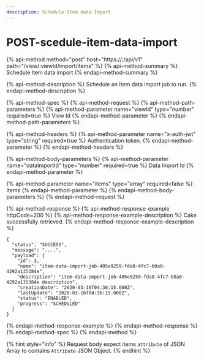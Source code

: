 ```yaml
---
description: Schedule Item data Import
---
```


# POST-scedule-item-data-import

{% api-method method="post" host="https://<host>:<port>/api/v1" path="/view/:viewId/import/items" %}
{% api-method-summary %}
Schedule Item data import
{% endapi-method-summary %}

{% api-method-description %}
Schedule an Item data import job to run.
{% endapi-method-description %}

{% api-method-spec %}
{% api-method-request %}
{% api-method-path-parameters %}
{% api-method-parameter name="viewId" type="number" required=true %}
View Id
{% endapi-method-parameter %}
{% endapi-method-path-parameters %}

{% api-method-headers %}
{% api-method-parameter name="x-auth-jwt" type="string" required=true %}
Authentication token.
{% endapi-method-parameter %}
{% endapi-method-headers %}

{% api-method-body-parameters %}
{% api-method-parameter name="dataImportId" type="number" required=true %}
Data Import Id
{% endapi-method-parameter %}

{% api-method-parameter name="items" type="array" required=false %}
Items
{% endapi-method-parameter %}
{% endapi-method-body-parameters %}
{% endapi-method-request %}

{% api-method-response %}
{% api-method-response-example httpCode=200 %}
{% api-method-response-example-description %}
Cake successfully retrieved.
{% endapi-method-response-example-description %}

```
{
  "status": "SUCCESS",
  "message": "....",
  "payload": {
    "id": 3,
    "name": "item-data-import-job-405e9259-fda8-4fc7-b0a0-4292a135384e",
    "description": "item-data-import-job-405e9259-fda8-4fc7-b0a0-4292a135384e description",
    "creationDate": "2020-03-16T04:36:15.000Z",
    "lastUpdate": "2020-03-16T04:36:15.000Z",
    "status": "ENABLED",
    "progress": "SCHEDULED"
  }
}
```
{% endapi-method-response-example %}
{% endapi-method-response %}
{% endapi-method-spec %}
{% endapi-method %}

{% hint style="info" %}
Request body expect items `attribute` of JSON Array to contains `Attribute` JSON Object.
{% endhint %}

